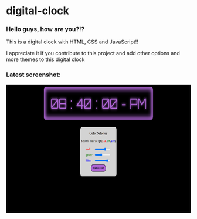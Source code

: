 # digital-clock
<h3>Hello guys, how are you?!?</h3>
<p>This is a digital clock with HTML, CSS and JavaScript!!</p>
<p>I appreciate it if you contribute to this project and add other options and more themes to this digital clock</p>
<h3>Latest screenshot:</h3>
<img src="screenshot.png" alt="Project screenshot" width="800" height="350">
